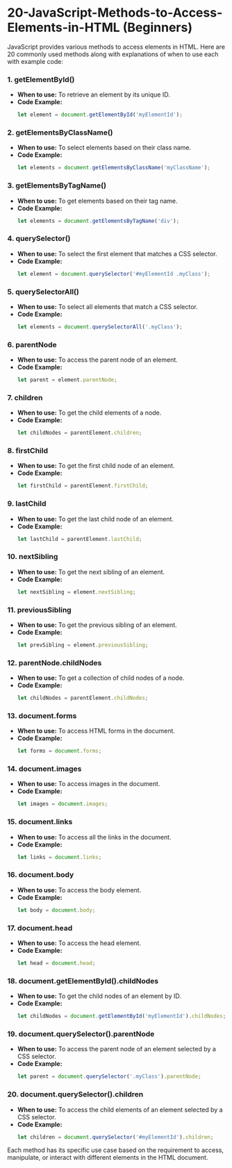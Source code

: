 # 20-JavaScript-Methods-to-Access-Elements-in-HTML (Beginners)

JavaScript provides various methods to access elements in HTML. 
Here are 20 commonly used methods along with explanations of when to use each with example code:

### 1. **getElementById()**
   - **When to use:** To retrieve an element by its unique ID.
   - **Code Example:**
     ```javascript
     let element = document.getElementById('myElementId');
     ```

### 2. **getElementsByClassName()**
   - **When to use:** To select elements based on their class name.
   - **Code Example:**
     ```javascript
     let elements = document.getElementsByClassName('myClassName');
     ```

### 3. **getElementsByTagName()**
   - **When to use:** To get elements based on their tag name.
   - **Code Example:**
     ```javascript
     let elements = document.getElementsByTagName('div');
     ```

### 4. **querySelector()**
   - **When to use:** To select the first element that matches a CSS selector.
   - **Code Example:**
     ```javascript
     let element = document.querySelector('#myElementId .myClass');
     ```

### 5. **querySelectorAll()**
   - **When to use:** To select all elements that match a CSS selector.
   - **Code Example:**
     ```javascript
     let elements = document.querySelectorAll('.myClass');
     ```

### 6. **parentNode**
   - **When to use:** To access the parent node of an element.
   - **Code Example:**
     ```javascript
     let parent = element.parentNode;
     ```

### 7. **children**
   - **When to use:** To get the child elements of a node.
   - **Code Example:**
     ```javascript
     let childNodes = parentElement.children;
     ```

### 8. **firstChild**
   - **When to use:** To get the first child node of an element.
   - **Code Example:**
     ```javascript
     let firstChild = parentElement.firstChild;
     ```

### 9. **lastChild**
   - **When to use:** To get the last child node of an element.
   - **Code Example:**
     ```javascript
     let lastChild = parentElement.lastChild;
     ```

### 10. **nextSibling**
   - **When to use:** To get the next sibling of an element.
   - **Code Example:**
     ```javascript
     let nextSibling = element.nextSibling;
     ```

### 11. **previousSibling**
   - **When to use:** To get the previous sibling of an element.
   - **Code Example:**
     ```javascript
     let prevSibling = element.previousSibling;
     ```

### 12. **parentNode.childNodes**
   - **When to use:** To get a collection of child nodes of a node.
   - **Code Example:**
     ```javascript
     let childNodes = parentElement.childNodes;
     ```

### 13. **document.forms**
   - **When to use:** To access HTML forms in the document.
   - **Code Example:**
     ```javascript
     let forms = document.forms;
     ```

### 14. **document.images**
   - **When to use:** To access images in the document.
   - **Code Example:**
     ```javascript
     let images = document.images;
     ```

### 15. **document.links**
   - **When to use:** To access all the links in the document.
   - **Code Example:**
     ```javascript
     let links = document.links;
     ```

### 16. **document.body**
   - **When to use:** To access the body element.
   - **Code Example:**
     ```javascript
     let body = document.body;
     ```

### 17. **document.head**
   - **When to use:** To access the head element.
   - **Code Example:**
     ```javascript
     let head = document.head;
     ```

### 18. **document.getElementById().childNodes**
   - **When to use:** To get the child nodes of an element by ID.
   - **Code Example:**
     ```javascript
     let childNodes = document.getElementById('myElementId').childNodes;
     ```

### 19. **document.querySelector().parentNode**
   - **When to use:** To access the parent node of an element selected by a CSS selector.
   - **Code Example:**
     ```javascript
     let parent = document.querySelector('.myClass').parentNode;
     ```

### 20. **document.querySelector().children**
   - **When to use:** To access the child elements of an element selected by a CSS selector.
   - **Code Example:**
     ```javascript
     let children = document.querySelector('#myElementId').children;
     ```

Each method has its specific use case based on the requirement to access, manipulate, or interact with different elements in the HTML document.
